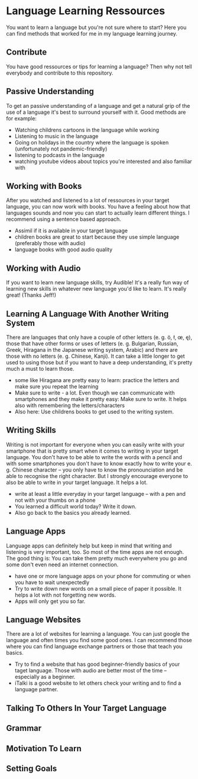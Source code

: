 # Language Learning Ressources

You want to learn a language but you're not sure where to start? Here you can find methods that worked for me in my language learning journey.

## Contribute

You have good ressources or tips for learning a language? Then why not tell everybody and contribute to this repository. 

## Passive Understanding

To get an passive understanding of a language and get a natural grip of the use of a language it's best to surround yourself with it. Good methods are for example:

* Watching childrens cartoons in the language while working
* Listening to music in the language
* Going on holidays in the country where the language is spoken (unfortunately not pandemic-friendly)
* listening to podcasts in the language
* watching youtube videos about topics you're interested and also familiar with


## Working with Books

After you watched and listened to a lot of ressources in your target language, you can now work with books. You have a feeling about how that languages sounds and now you can start to actually learn different things. I recommend using a sentence based approach.

* Assimil if it is available in your target language
* children books are great to start because they use simple language (preferably those with audio)
* language books with good audio quality

## Working with Audio

If you want to learn new language skills, try Audible! It's a really fun way of learning new skills in whatever new language you'd like to learn. It's really great! (Thanks Jeff!)


## Learning A Language With Another Writing System

There are languages that only have a couple of other letters (e. g. ö, ł, œ, ę), those that have other forms or uses of letters (e. g. Bulgarian, Russian, Greek, Hiragana in the Japanese writing system, Arabic) and there are those with no letters (e. g. Chinese, Kanji). It can take a little longer to get used to using those but if you want to have a deep understanding, it's pretty much a must to learn those.

* some like Hiragana are pretty easy to learn: practice the letters and make sure you repeat the learning
* Make sure to write - a lot. Even though we can communicate with smartphones and they make it pretty easy: Make sure to write. It helps also with remembering the letters/characters
* Also here: Use childrens books to get used to the writing system.


## Writing Skills

Writing is not important for everyone when you can easily write with your smartphone that is pretty smart when it comes to writing in your target language. You don't have to be able to write the words with a pencil and with some smartphones you don't have to know exactly how to write your e. g. Chinese character – you only have to know the pronounciation and be able to recognise the right character. But I strongly encourage everyone to also be able to write in your target language. It helps a lot.

* write at least a little everyday in your target language – with a pen and not with your thumbs on a phone
* You learned a difficult world today? Write it down.
* Also go back to the basics you already learned.


## Language Apps

Language apps can definitely help but keep in mind that writing and listening is very important, too. So most of the time apps are not enough. The good thing is: You can take them pretty much everywhere you go and some don't even need an internet connection.

* have one or more language apps on your phone for commuting or when you have to wait unexpectedly
* Try to write down new words on a small piece of paper it possible. It helps a lot with not forgetting new words.
* Apps will only get you so far. 


## Language Websites

There are a lot of websites for learning a language. You can just google the language and often times you find some good ones. I can recommend those where you can find language exchange partners or those that teach you basics.

* Try to find a website that has good beginner-friendly basics of your taget language. Those with audio are better most of the time – especially as a beginner.
* iTalki is a good website to let others check your writing and to find a language partner.


## Talking To Others In Your Target Language



## Grammar



## Motivation To Learn



## Setting Goals
